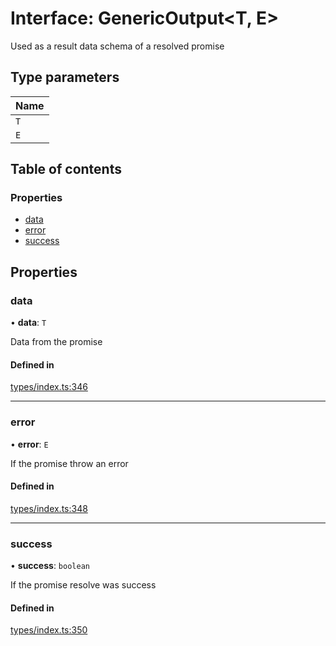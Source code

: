# Interface: GenericOutput<T, E\>

Used as a result data schema of a resolved promise

## Type parameters

| Name |
| :------ |
| `T` |
| `E` |

## Table of contents

### Properties

- [data](GenericOutput.md#data)
- [error](GenericOutput.md#error)
- [success](GenericOutput.md#success)

## Properties

### data

• **data**: `T`

Data from the promise

#### Defined in

[types/index.ts:346](https://github.com/nevermined-io/components-catalog/blob/7d4dcdd/lib/src/types/index.ts#L346)

___

### error

• **error**: `E`

If the promise throw an error

#### Defined in

[types/index.ts:348](https://github.com/nevermined-io/components-catalog/blob/7d4dcdd/lib/src/types/index.ts#L348)

___

### success

• **success**: `boolean`

If the promise resolve was success

#### Defined in

[types/index.ts:350](https://github.com/nevermined-io/components-catalog/blob/7d4dcdd/lib/src/types/index.ts#L350)
